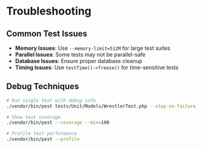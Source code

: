 # Troubleshooting

## Common Test Issues
- **Memory Issues**: Use `--memory-limit=512M` for large test suites
- **Parallel Issues**: Some tests may not be parallel-safe
- **Database Issues**: Ensure proper database cleanup
- **Timing Issues**: Use `testTime()->freeze()` for time-sensitive tests

## Debug Techniques
```bash
# Run single test with debug info
./vendor/bin/pest tests/Unit/Models/WrestlerTest.php --stop-on-failure

# Show test coverage
./vendor/bin/pest --coverage --min=100

# Profile test performance
./vendor/bin/pest --profile
```
